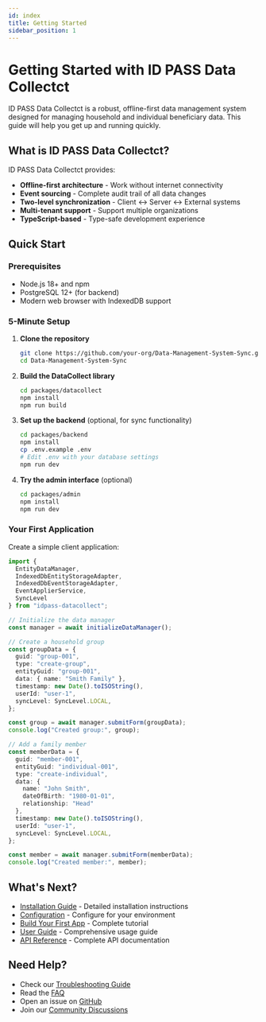 ```yaml
---
id: index
title: Getting Started
sidebar_position: 1
---
```


# Getting Started with ID PASS Data Collectct

ID PASS Data Collectct is a robust, offline-first data management system designed for managing household and individual beneficiary data. This guide will help you get up and running quickly.

## What is ID PASS Data Collectct?

ID PASS Data Collectct provides:
- **Offline-first architecture** - Work without internet connectivity
- **Event sourcing** - Complete audit trail of all data changes
- **Two-level synchronization** - Client ↔ Server ↔ External systems
- **Multi-tenant support** - Support multiple organizations
- **TypeScript-based** - Type-safe development experience

## Quick Start

### Prerequisites

- Node.js 18+ and npm
- PostgreSQL 12+ (for backend)
- Modern web browser with IndexedDB support

### 5-Minute Setup

1. **Clone the repository**
   ```bash
   git clone https://github.com/your-org/Data-Management-System-Sync.git
   cd Data-Management-System-Sync
   ```

2. **Build the DataCollect library**
   ```bash
   cd packages/datacollect
   npm install
   npm run build
   ```

3. **Set up the backend** (optional, for sync functionality)
   ```bash
   cd packages/backend
   npm install
   cp .env.example .env
   # Edit .env with your database settings
   npm run dev
   ```

4. **Try the admin interface** (optional)
   ```bash
   cd packages/admin
   npm install
   npm run dev
   ```

### Your First Application

Create a simple client application:

```typescript
import {
  EntityDataManager,
  IndexedDbEntityStorageAdapter,
  IndexedDbEventStorageAdapter,
  EventApplierService,
  SyncLevel
} from "idpass-datacollect";

// Initialize the data manager
const manager = await initializeDataManager();

// Create a household group
const groupData = {
  guid: "group-001",
  type: "create-group",
  entityGuid: "group-001",
  data: { name: "Smith Family" },
  timestamp: new Date().toISOString(),
  userId: "user-1",
  syncLevel: SyncLevel.LOCAL,
};

const group = await manager.submitForm(groupData);
console.log("Created group:", group);

// Add a family member
const memberData = {
  guid: "member-001",
  entityGuid: "individual-001",
  type: "create-individual", 
  data: { 
    name: "John Smith",
    dateOfBirth: "1980-01-01",
    relationship: "Head"
  },
  timestamp: new Date().toISOString(),
  userId: "user-1",
  syncLevel: SyncLevel.LOCAL,
};

const member = await manager.submitForm(memberData);
console.log("Created member:", member);
```

## What's Next?

- [Installation Guide](installation.md) - Detailed installation instructions
- [Configuration](configuration.md) - Configure for your environment  
- [Build Your First App](first-app.md) - Complete tutorial
- [User Guide](../user-guide/README.md) - Comprehensive usage guide
- [API Reference](/api/datacollect/index.html) - Complete API documentation

## Need Help?

- Check our [Troubleshooting Guide](../user-guide/troubleshooting.md)
- Read the [FAQ](../reference/faq.md)
- Open an issue on [GitHub](https://github.com/your-org/Data-Management-System-Sync/issues)
- Join our [Community Discussions](https://github.com/your-org/Data-Management-System-Sync/discussions)